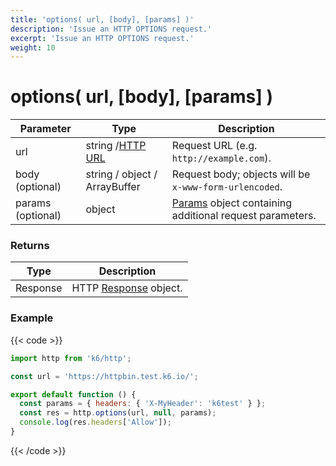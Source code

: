 ```yaml
---
title: 'options( url, [body], [params] )'
description: 'Issue an HTTP OPTIONS request.'
excerpt: 'Issue an HTTP OPTIONS request.'
weight: 10
---
```


# options( url, [body], [params] )

| Parameter         | Type                                                                                            | Description                                                                                                                       |
| ----------------- | ----------------------------------------------------------------------------------------------- | --------------------------------------------------------------------------------------------------------------------------------- |
| url               | string /[HTTP URL](https://grafana.com/docs/k6/<K6_VERSION>/javascript-api/k6-http/url#returns) | Request URL (e.g. `http://example.com`).                                                                                          |
| body (optional)   | string / object / ArrayBuffer                                                                   | Request body; objects will be `x-www-form-urlencoded`.                                                                            |
| params (optional) | object                                                                                          | [Params](https://grafana.com/docs/k6/<K6_VERSION>/javascript-api/k6-http/params) object containing additional request parameters. |

### Returns

| Type     | Description                                                                                       |
| -------- | ------------------------------------------------------------------------------------------------- |
| Response | HTTP [Response](https://grafana.com/docs/k6/<K6_VERSION>/javascript-api/k6-http/response) object. |

### Example

{{< code >}}

```javascript
import http from 'k6/http';

const url = 'https://httpbin.test.k6.io/';

export default function () {
  const params = { headers: { 'X-MyHeader': 'k6test' } };
  const res = http.options(url, null, params);
  console.log(res.headers['Allow']);
}
```

{{< /code >}}
